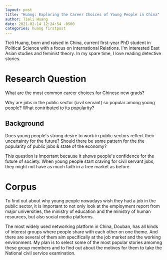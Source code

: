 ```yaml
---
layout: post
title: "Huang: Exploring the Career Choices of Young People in China"
author: Tieli Huang
date: 2021-02-14 12:24:54 -0500
categories: huang firstpost
---
```



Tieli Huang, born and raised in China, current first-year PhD student in Political Science with a focus on International Relations. I'm interested East Asian studies and feminist theory. In my spare time, I love reading detective stories.


# Research Question

What are the most common career choices for Chinese new grads?

Why are jobs in the public sector (civil servant) so popular among young people? What contributed to its popularity?




## Background

Does young people's strong desire to work in public sectors reflect their uncertainty for the future? Should there be some pattern for the the popularity of public jobs & state of the economy?

This question is important because it shows people's confidence for the future of society. When young people start craving for civil servant jobs, they might not have as much faith in a free market as before.



# Corpus

To find out about why young people nowadays wish they had a job in the public sector, it is important to not only look at the employment report from major universities, the ministry of education and the ministry of human resources, but also social media platforms.

The most widely used networking platform in China, Douban, has all kinds of interest groups where people share with each other on one theme. And there are several of them aim specifically at the job market and the working environment. My plan is to select some of the most popular stories amomng these group members and to find out about the motives for them to take the National civil service examination.









